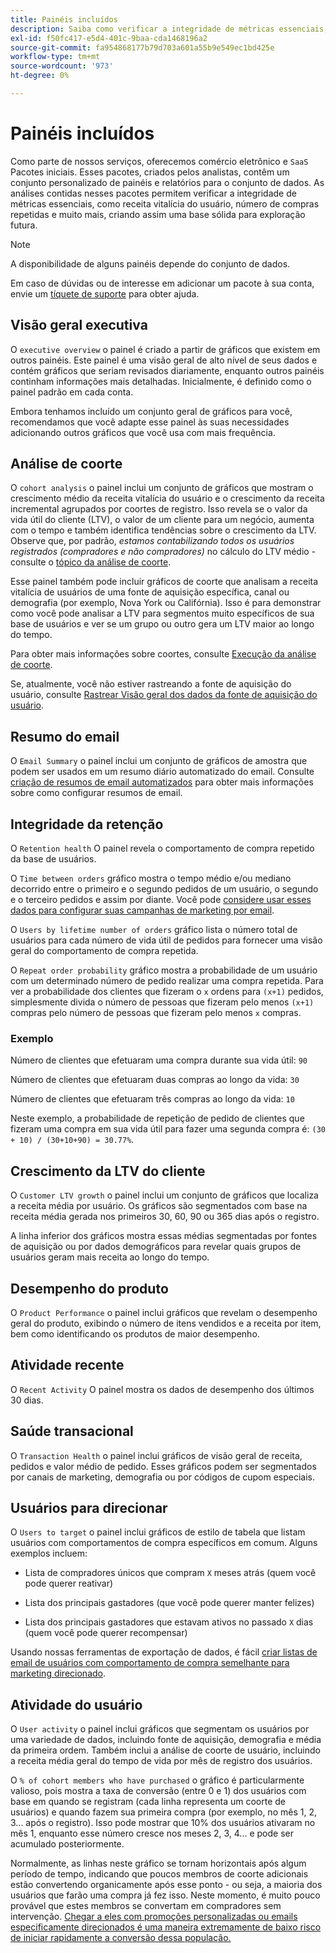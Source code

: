 ```yaml
---
title: Painéis incluídos
description: Saiba como verificar a integridade de métricas essenciais, como receita vitalícia do usuário, número de compras repetidas e muito mais, criando assim uma base sólida para exploração futura.
exl-id: f50fc417-e5d4-401c-9baa-cda1468196a2
source-git-commit: fa954868177b79d703a601a55b9e549ec1bd425e
workflow-type: tm+mt
source-wordcount: '973'
ht-degree: 0%

---
```


# Painéis incluídos

Como parte de nossos serviços, oferecemos comércio eletrônico e `SaaS` Pacotes iniciais. Esses pacotes, criados pelos analistas, contêm um conjunto personalizado de painéis e relatórios para o conjunto de dados. As análises contidas nesses pacotes permitem verificar a integridade de métricas essenciais, como receita vitalícia do usuário, número de compras repetidas e muito mais, criando assim uma base sólida para exploração futura.

>[!NOTE]
>
>A disponibilidade de alguns painéis depende do conjunto de dados.

Em caso de dúvidas ou de interesse em adicionar um pacote à sua conta, envie um [tíquete de suporte](https://experienceleague.adobe.com/docs/commerce-knowledge-base/kb/troubleshooting/miscellaneous/mbi-service-policies.html?lang=en) para obter ajuda.

## Visão geral executiva

O `executive overview` o painel é criado a partir de gráficos que existem em outros painéis. Este painel é uma visão geral de alto nível de seus dados e contém gráficos que seriam revisados diariamente, enquanto outros painéis continham informações mais detalhadas. Inicialmente, é definido como o painel padrão em cada conta.

Embora tenhamos incluído um conjunto geral de gráficos para você, recomendamos que você adapte esse painel às suas necessidades adicionando outros gráficos que você usa com mais frequência.

## Análise de coorte

O `cohort analysis` o painel inclui um conjunto de gráficos que mostram o crescimento médio da receita vitalícia do usuário e o crescimento da receita incremental agrupados por coortes de registro. Isso revela se o valor da vida útil do cliente (LTV), o valor de um cliente para um negócio, aumenta com o tempo e também identifica tendências sobre o crescimento da LTV. Observe que, por padrão, *estamos contabilizando todos os usuários registrados (compradores e não compradores)* no cálculo do LTV médio - consulte o [tópico da análise de coorte](../../data-analyst/dev-reports/cohort-rpt-bldr.md).

Esse painel também pode incluir gráficos de coorte que analisam a receita vitalícia de usuários de uma fonte de aquisição específica, canal ou demografia (por exemplo, Nova York ou Califórnia). Isso é para demonstrar como você pode analisar a LTV para segmentos muito específicos de sua base de usuários e ver se um grupo ou outro gera um LTV maior ao longo do tempo.

Para obter mais informações sobre coortes, consulte [Execução da análise de coorte](../../data-analyst/dev-reports/cohort-rpt-bldr.md).

Se, atualmente, você não estiver rastreando a fonte de aquisição do usuário, consulte [Rastrear Visão geral dos dados da fonte de aquisição do usuário](../../data-analyst/analysis/google-track-user-acq.md).

## Resumo do email

O `Email Summary` o painel inclui um conjunto de gráficos de amostra que podem ser usados em um resumo diário automatizado do email. Consulte [criação de resumos de email automatizados](../../data-user/export-data/email-summaries.md) para obter mais informações sobre como configurar resumos de email.  

## Integridade da retenção

O `Retention health` O painel revela o comportamento de compra repetido da base de usuários.

O `Time between orders` gráfico mostra o tempo médio e/ou mediano decorrido entre o primeiro e o segundo pedidos de um usuário, o segundo e o terceiro pedidos e assim por diante. Você pode [considere usar esses dados para configurar suas campanhas de marketing por email](http://blog.rjmetrics.com/acting-on-marketing-data-in-your-rjmetrics-online-dashboard/).

O `Users by lifetime number of orders` gráfico lista o número total de usuários para cada número de vida útil de pedidos para fornecer uma visão geral do comportamento de compra repetida.  

O `Repeat order probability` gráfico mostra a probabilidade de um usuário com um determinado número de pedido realizar uma compra repetida. Para ver a probabilidade dos clientes que fizeram o `x` ordens para `(x+1)` pedidos, simplesmente divida o número de pessoas que fizeram pelo menos `(x+1)` compras pelo número de pessoas que fizeram pelo menos `x` compras.

### Exemplo

Número de clientes que efetuaram uma compra durante sua vida útil: `90`

Número de clientes que efetuaram duas compras ao longo da vida: `30`

Número de clientes que efetuaram três compras ao longo da vida: `10`

Neste exemplo, a probabilidade de repetição de pedido de clientes que fizeram uma compra em sua vida útil para fazer uma segunda compra é: `(30 + 10) / (30+10+90) = 30.77%`.

## Crescimento da LTV do cliente

O `Customer LTV growth` o painel inclui um conjunto de gráficos que localiza a receita média por usuário. Os gráficos são segmentados com base na receita média gerada nos primeiros 30, 60, 90 ou 365 dias após o registro.  

A linha inferior dos gráficos mostra essas médias segmentadas por fontes de aquisição ou por dados demográficos para revelar quais grupos de usuários geram mais receita ao longo do tempo.

## Desempenho do produto

O `Product Performance` o painel inclui gráficos que revelam o desempenho geral do produto, exibindo o número de itens vendidos e a receita por item, bem como identificando os produtos de maior desempenho.

## Atividade recente

O `Recent Activity` O painel mostra os dados de desempenho dos últimos 30 dias.

## Saúde transacional

O `Transaction Health` o painel inclui gráficos de visão geral de receita, pedidos e valor médio de pedido. Esses gráficos podem ser segmentados por canais de marketing, demografia ou por códigos de cupom especiais.

## Usuários para direcionar

O `Users to target` o painel inclui gráficos de estilo de tabela que listam usuários com comportamentos de compra específicos em comum. Alguns exemplos incluem:

* Lista de compradores únicos que compram `X` meses atrás (quem você pode querer reativar)

* Lista dos principais gastadores (que você pode querer manter felizes)

* Lista dos principais gastadores que estavam ativos no passado `X` dias (quem você pode querer recompensar)

Usando nossas ferramentas de exportação de dados, é fácil [criar listas de email de usuários com comportamento de compra semelhante para marketing direcionado](http://blog.rjmetrics.com/creating-contact-lists-for-top-customers/).

## Atividade do usuário

O `User activity` o painel inclui gráficos que segmentam os usuários por uma variedade de dados, incluindo fonte de aquisição, demografia e média da primeira ordem. Também inclui a análise de coorte de usuário, incluindo a receita média geral do tempo de vida por mês de registro dos usuários.

O `% of cohort members who have purchased` o gráfico é particularmente valioso, pois mostra a taxa de conversão (entre 0 e 1) dos usuários com base em quando se registram (cada linha representa um coorte de usuários) e quando fazem sua primeira compra (por exemplo, no mês 1, 2, 3... após o registro). Isso pode mostrar que 10% dos usuários ativaram no mês 1, enquanto esse número cresce nos meses 2, 3, 4... e pode ser acumulado posteriormente.

Normalmente, as linhas neste gráfico se tornam horizontais após algum período de tempo, indicando que poucos membros de coorte adicionais estão convertendo organicamente após esse ponto - ou seja, a maioria dos usuários que farão uma compra já fez isso. Neste momento, é muito pouco provável que estes membros se convertam em compradores sem intervenção. [Chegar a eles com promoções personalizadas ou emails especificamente direcionados é uma maneira extremamente de baixo risco de iniciar rapidamente a conversão dessa população.](http://blog.rjmetrics.com/acting-on-marketing-data-in-your-rjmetrics-online-dashboard/)
